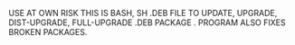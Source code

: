 USE AT OWN RISK
THIS IS BASH, SH .DEB FILE TO UPDATE, 
UPGRADE, DIST-UPGRADE, FULL-UPGRADE 
.DEB PACKAGE .
PROGRAM ALSO FIXES BROKEN PACKAGES.
